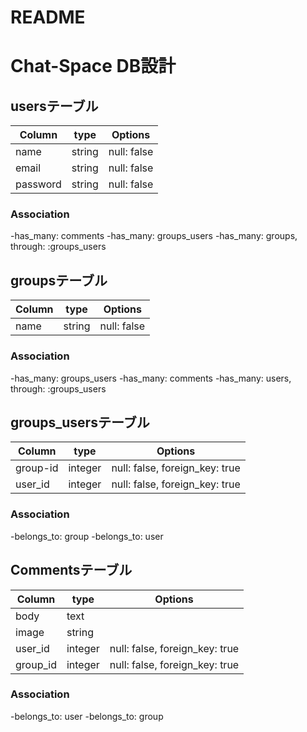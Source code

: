 # README
# Chat-Space DB設計

## usersテーブル
|Column|type|Options|
|------|----|-------|
|name|string|null: false|
|email|string|null: false|
|password|string|null: false|

### Association
-has_many: comments
-has_many: groups_users
-has_many: groups, through: :groups_users


## groupsテーブル
|Column|type|Options|
|------|----|-------|
|name|string|null: false|

### Association
-has_many: groups_users
-has_many: comments
-has_many: users, through: :groups_users


## groups_usersテーブル
|Column|type|Options|
|------|----|-------|
|group-id|integer|null: false, foreign_key: true|
|user_id|integer|null: false, foreign_key: true|

### Association
-belongs_to: group
-belongs_to: user


## Commentsテーブル
|Column|type|Options|
|------|----|-------|
|body|text|
|image|string|
|user_id|integer|null: false, foreign_key: true|
|group_id|integer|null: false, foreign_key: true|

### Association
-belongs_to: user
-belongs_to: group



